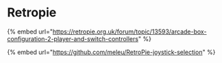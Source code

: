 # Retropie

{% embed url="https://retropie.org.uk/forum/topic/13593/arcade-box-configuration-2-player-and-switch-controllers" %}

{% embed url="https://github.com/meleu/RetroPie-joystick-selection" %}

